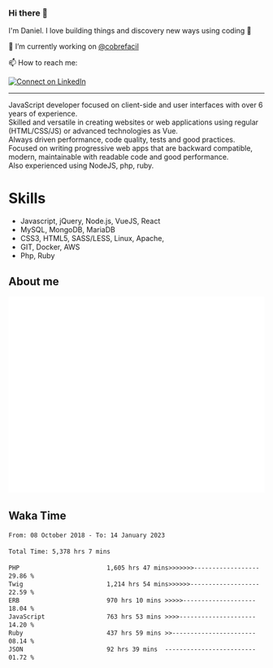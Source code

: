 ### Hi there 👋

I'm Daniel. I love building things and discovery new ways using coding :raised_hands: 

🔭 I’m currently working on [@cobrefacil](https://www.cobrefacil.com.br/)

📫 How to reach me:

[![Connect on LinkedIn](https://img.shields.io/badge/--linkedin?label=LinkedIn&logo=LinkedIn&style=social)](https://www.linkedin.com/in/daniel-cerverizzo/)

---

JavaScript developer focused on client-side and user interfaces with over 6 years of experience.  
Skilled and versatile in creating websites or web applications using regular (HTML/CSS/JS) or advanced technologies as Vue.  
Always driven performance, code quality, tests and good practices.  
 Focused on writing progressive web apps that are backward compatible, modern, maintainable with readable code and good performance.  
Also experienced using NodeJS, php, ruby. 


# Skills

 - Javascript, jQuery, Node.js, VueJS, React
 - MySQL, MongoDB, MariaDB    
 - CSS3, HTML5, SASS/LESS,  Linux, Apache,
 - GIT, Docker, AWS
 - Php, Ruby

## About me

![Metrics](/github-metrics.svg)

## Waka Time

<!--START_SECTION:waka-->

```text
From: 08 October 2018 - To: 14 January 2023

Total Time: 5,378 hrs 7 mins

PHP                        1,605 hrs 47 mins>>>>>>>------------------   29.86 %
Twig                       1,214 hrs 54 mins>>>>>>-------------------   22.59 %
ERB                        970 hrs 10 mins >>>>>--------------------   18.04 %
JavaScript                 763 hrs 53 mins >>>>---------------------   14.20 %
Ruby                       437 hrs 59 mins >>-----------------------   08.14 %
JSON                       92 hrs 39 mins  -------------------------   01.72 %
```

<!--END_SECTION:waka-->

